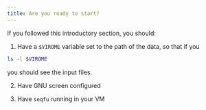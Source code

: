 ```yaml
---
title: Are you ready to start?
---
```



If you followed this introductory section, you should:

1. Have a `$VIROME` variable set to the path of the data, so that if you 

```bash
ls -l $VIROME
```

you  should see the input files.


2. Have GNU screen configured

3. Have `seqfu` running in your VM